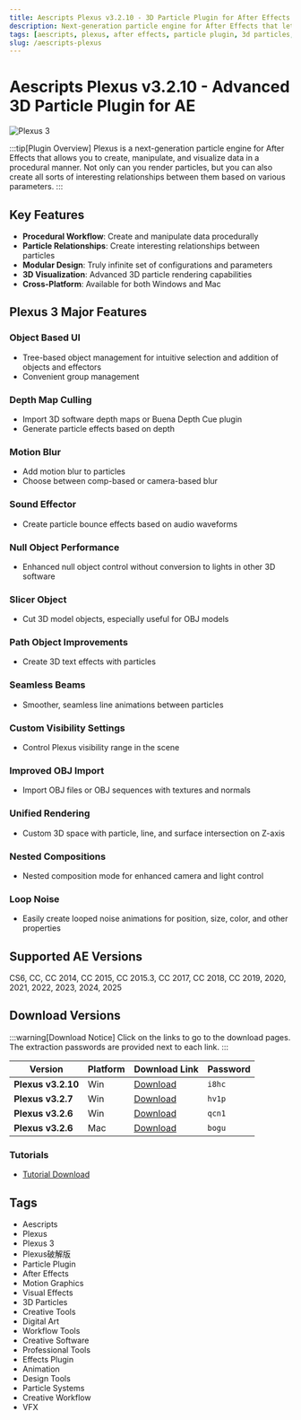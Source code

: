 ```yaml
---
title: Aescripts Plexus v3.2.10 - 3D Particle Plugin for After Effects
description: Next-generation particle engine for After Effects that lets you create, manipulate and visualize data in a procedural manner. Compatible with AE 2025, 2024, 2023, 2022, 2021, 2020, CC2019, CC2018, CC 2017, CC 2015.3, CC 2015, CC 2014, CC, CS6.
tags: [aescripts, plexus, after effects, particle plugin, 3d particles, motion graphics, visual effects, ae plugin]
slug: /aescripts-plexus
---
```


<!-- Above is frontmatter Part - generated based on content to meet Google SEO requirements, balancing automation efficiency with Google's E-E-A-T principles -->

# Aescripts Plexus v3.2.10 - Advanced 3D Particle Plugin for AE

![Plexus 3](https://www.gfxcamp.com/wp-content/uploads/2016/07/Plexus-3.jpg)

:::tip[Plugin Overview]
Plexus is a next-generation particle engine for After Effects that allows you to create, manipulate, and visualize data in a procedural manner. Not only can you render particles, but you can also create all sorts of interesting relationships between them based on various parameters.
:::

## Key Features

- **Procedural Workflow**: Create and manipulate data procedurally
- **Particle Relationships**: Create interesting relationships between particles
- **Modular Design**: Truly infinite set of configurations and parameters
- **3D Visualization**: Advanced 3D particle rendering capabilities
- **Cross-Platform**: Available for both Windows and Mac

## Plexus 3 Major Features

### Object Based UI
- Tree-based object management for intuitive selection and addition of objects and effectors
- Convenient group management

### Depth Map Culling
- Import 3D software depth maps or Buena Depth Cue plugin
- Generate particle effects based on depth

### Motion Blur
- Add motion blur to particles
- Choose between comp-based or camera-based blur

### Sound Effector
- Create particle bounce effects based on audio waveforms

### Null Object Performance
- Enhanced null object control without conversion to lights in other 3D software

### Slicer Object
- Cut 3D model objects, especially useful for OBJ models

### Path Object Improvements
- Create 3D text effects with particles

### Seamless Beams
- Smoother, seamless line animations between particles

### Custom Visibility Settings
- Control Plexus visibility range in the scene

### Improved OBJ Import
- Import OBJ files or OBJ sequences with textures and normals

### Unified Rendering
- Custom 3D space with particle, line, and surface intersection on Z-axis

### Nested Compositions
- Nested composition mode for enhanced camera and light control

### Loop Noise
- Easily create looped noise animations for position, size, color, and other properties

## Supported AE Versions

CS6, CC, CC 2014, CC 2015, CC 2015.3, CC 2017, CC 2018, CC 2019, 2020, 2021, 2022, 2023, 2024, 2025

## Download Versions

:::warning[Download Notice]
Click on the links to go to the download pages. The extraction passwords are provided next to each link.
:::

| Version | Platform | Download Link | Password |
|---------|----------|---------------|----------|
| **Plexus v3.2.10** | Win | [Download](https://pan.baidu.com/s/1Rf8ucWGBbS1ka108X3k6kQ?pwd=i8hc) | `i8hc` |
| **Plexus v3.2.7** | Win | [Download](https://pan.baidu.com/s/1b90US5h9qdIUC0hzX5n7xg?pwd=hv1p) | `hv1p` |
| **Plexus v3.2.6** | Win | [Download](https://pan.baidu.com/s/11X9KCJYLiyoa7IAGRbVUTw?pwd=qcn1) | `qcn1` |
| **Plexus v3.2.6** | Mac | [Download](https://pan.baidu.com/s/15m43xu-q_eD-cBhZ6XMbeQ?pwd=bogu) | `bogu` |

### Tutorials
- [Tutorial Download](http://pan.baidu.com/s/1mhUTyZY)

## Tags

- Aescripts
- Plexus
- Plexus 3
- Plexus破解版
- Particle Plugin
- After Effects
- Motion Graphics
- Visual Effects
- 3D Particles
- Creative Tools
- Digital Art
- Workflow Tools
- Creative Software
- Professional Tools
- Effects Plugin
- Animation
- Design Tools
- Particle Systems
- Creative Workflow
- VFX